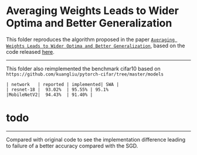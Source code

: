 # Averaging Weights Leads to Wider Optima and Better Generalization

This folder reproduces the algorithm proposed in the paper [`Averaging Weights Leads to Wider Optima and Better Generalization`](https://arxiv.org/abs/1803.05407), based on the code released [here](https://github.com/timgaripov/swa).

***
This folder also reimplemented the benchmark cifar10 based on `https://github.com/kuangliu/pytorch-cifar/tree/master/models`

```
| network   | reported | implemented| SWA |
| resnet-18 |  93.02%  | 95.55% | 95.1%
|MobileNetV2|  94.43%  | 91.40% |
```

# todo
***
Compared with original code to see the implementation difference leading to failure of a better accuracy compared with the SGD.